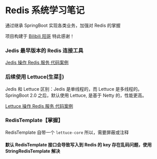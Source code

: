 # Redis 系统学习笔记

通过继承 SpringBoot 实现各类业务，加强对 Redis 的掌握

项目构建于 [Bilibili 阳哥](https://www.bilibili.com/video/BV13R4y1v7sP) 特此感谢！

### Jedis 最早版本的 Redis 连接工具

[Jedis 操作 Redis 服务 代码案例](springboot-jedis-redis7/src/main/java/com/liuyuncen/demo/jedis/JedisDemo.java)

### 后续使用 Lettuce(生菜🥬)

Jedis 和 Lettuce 区别：Jedis 是单线程的，而 Lettuce 是多线程的。 SpringBoot 2.0 之后，默认使用 Lettuce, 是基于 Netty 的，性能更高。

[Lettuce 操作 Redis 服务 代码案例](springboot-jedis-redis7/src/main/java/com/liuyuncen/demo/lettuce/LettuceDemo.java)


### RedisTemplate【掌握】

RedisTemplate 自带一个 `lettuce-core` 所以，需要屏蔽或注释

#### 默认 RedisTemplate 接口会导致写入到 Redis 的 key 存在乱码问题，使用 StringRedisTemplate 解决